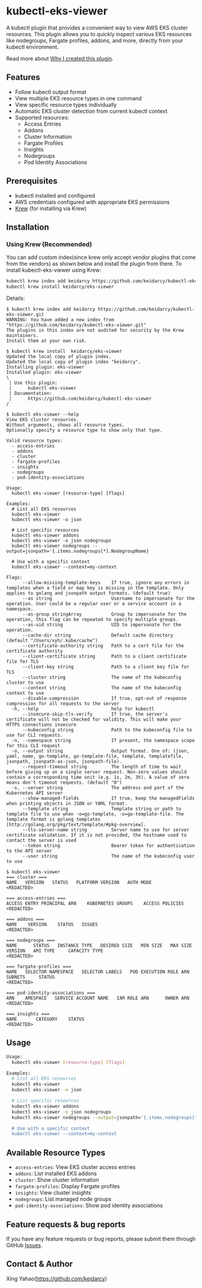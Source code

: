 # kubectl-eks-viewer

A kubectl plugin that provides a convenient way to view AWS EKS cluster resources. This plugin allows you to quickly inspect various EKS resources like nodegroups, Fargate profiles, addons, and more, directly from your kubectl environment.

Read more about [Why I created this plugin](https://xingyahao.com/posts/introducing-kubectl-eks-viewer-bridge-the-gap-between-kubectl-and-aws-cli/).

## Features

- Follow kubectl output format
- View multiple EKS resource types in one command
- View specific resource types individually
- Automatic EKS cluster detection from current kubectl context
- Supported resources:
  - Access Entries
  - Addons
  - Cluster Information
  - Fargate Profiles
  - Insights
  - Nodegroups
  - Pod Identity Associations

## Prerequisites

- kubectl installed and configured
- AWS credentials configured with appropriate EKS permissions
- [Krew](https://krew.sigs.k8s.io/docs/user-guide/setup/install/) (for installing via Krew)

## Installation

### Using Krew (Recommended)

You can add custom index(since krew only accept vendor plugins that come from the vendors) as shown below and install the plugin from there. To install kubectl-eks-viewer using Krew:

```bash
kubectl krew index add keidarcy https://github.com/keidarcy/kubectl-eks-viewer.git
kubectl krew install keidarcy/eks-viewer
```

Details:

```
$ kubectl krew index add keidarcy https://github.com/keidarcy/kubectl-eks-viewer.git
WARNING: You have added a new index from "https://github.com/keidarcy/kubectl-eks-viewer.git"
The plugins in this index are not audited for security by the Krew maintainers.
Install them at your own risk.

$ kubectl krew install  keidarcy/eks-viewer
Updated the local copy of plugin index.
Updated the local copy of plugin index "keidarcy".
Installing plugin: eks-viewer
Installed plugin: eks-viewer
\
 | Use this plugin:
 |      kubectl eks-viewer
 | Documentation:
 |      https://github.com/keidarcy/kubectl-eks-viewer
/

$ kubectl eks-viewer --help
View EKS cluster resources.
Without arguments, shows all resource types.
Optionally specify a resource type to show only that type.

Valid resource types:
  - access-entries
  - addons
  - cluster
  - fargate-profiles
  - insights
  - nodegroups
  - pod-identity-associations

Usage:
  kubectl eks-viewer [resource-type] [flags]

Examples:
  # List all EKS resources
  kubectl eks-viewer
  kubectl eks-viewer -o json

  # List specific resources
  kubectl eks-viewer addons
  kubectl eks-viewer -o json nodegroups
  kubectl eks-viewer nodegroups --output=jsonpath='{.items.nodegroups[*].NodegroupName}

  # Use with a specific context
  kubectl eks-viewer --context=my-context

Flags:
      --allow-missing-template-keys    If true, ignore any errors in templates when a field or map key is missing in the template. Only applies to golang and jsonpath output formats. (default true)
      --as string                      Username to impersonate for the operation. User could be a regular user or a service account in a namespace.
      --as-group stringArray           Group to impersonate for the operation, this flag can be repeated to specify multiple groups.
      --as-uid string                  UID to impersonate for the operation.
      --cache-dir string               Default cache directory (default "/Users/xyh/.kube/cache")
      --certificate-authority string   Path to a cert file for the certificate authority
      --client-certificate string      Path to a client certificate file for TLS
      --client-key string              Path to a client key file for TLS
      --cluster string                 The name of the kubeconfig cluster to use
      --context string                 The name of the kubeconfig context to use
      --disable-compression            If true, opt-out of response compression for all requests to the server
  -h, --help                           help for kubectl
      --insecure-skip-tls-verify       If true, the server's certificate will not be checked for validity. This will make your HTTPS connections insecure
      --kubeconfig string              Path to the kubeconfig file to use for CLI requests.
  -n, --namespace string               If present, the namespace scope for this CLI request
  -o, --output string                  Output format. One of: (json, yaml, name, go-template, go-template-file, template, templatefile, jsonpath, jsonpath-as-json, jsonpath-file).
      --request-timeout string         The length of time to wait before giving up on a single server request. Non-zero values should contain a corresponding time unit (e.g. 1s, 2m, 3h). A value of zero means don't timeout requests. (default "0")
  -s, --server string                  The address and port of the Kubernetes API server
      --show-managed-fields            If true, keep the managedFields when printing objects in JSON or YAML format.
      --template string                Template string or path to template file to use when -o=go-template, -o=go-template-file. The template format is golang templates [http://golang.org/pkg/text/template/#pkg-overview].
      --tls-server-name string         Server name to use for server certificate validation. If it is not provided, the hostname used to contact the server is used
      --token string                   Bearer token for authentication to the API server
      --user string                    The name of the kubeconfig user to use

$ kubectl eks-viewer
=== cluster ===
NAME   VERSION   STATUS   PLATFORM VERSION   AUTH MODE
<REDACTED>

=== access-entries ===
ACCESS ENTRY PRINCIPAL ARN    KUBERNETES GROUPS    ACCESS POLICIES
<REDACTED>

=== addons ===
NAME    VERSION    STATUS   ISSUES
<REDACTED>

=== nodegroups ===
NAME      STATUS   INSTANCE TYPE   DESIRED SIZE   MIN SIZE   MAX SIZE   VERSION   AMI TYPE     CAPACITY TYPE
<REDACTED>

=== fargate-profiles ===
NAME   SELECTOR NAMESPACE   SELECTOR LABELS   POD EXECUTION ROLE ARN     SUBNETS     STATUS
<REDACTED>

=== pod-identity-associations ===
ARN    AMESPACE   SERVICE ACCOUNT NAME   IAM ROLE ARN      OWNER ARN
<REDACTED>

=== insights ===
NAME       CATEGORY    STATUS
<REDACTED>
```

## Usage

```bash
Usage:
  kubectl eks-viewer [resource-type] [flags]

Examples:
  # List all EKS resources
  kubectl eks-viewer
  kubectl eks-viewer -o json

  # List specific resources
  kubectl eks-viewer addons
  kubectl eks-viewer -o json nodegroups
  kubectl eks-viewer nodegroups --output=jsonpath='{.items.nodegroups[*].NodegroupName}

  # Use with a specific context
  kubectl eks-viewer --context=my-context
```

## Available Resource Types

- `access-entries`: View EKS cluster access entries
- `addons`: List installed EKS addons
- `cluster`: Show cluster information
- `fargate-profiles`: Display Fargate profiles
- `insights`: View cluster insights
- `nodegroups`: List managed node groups
- `pod-identity-associations`: Show pod identity associations

## Feature requests & bug reports

If you have any feature requests or bug reports, please submit them through GitHub [Issues](https://github.com/keidarcy/kubectl-eks-viewer/issues).

## Contact & Author

Xing Yahao(https://github.com/keidarcy)